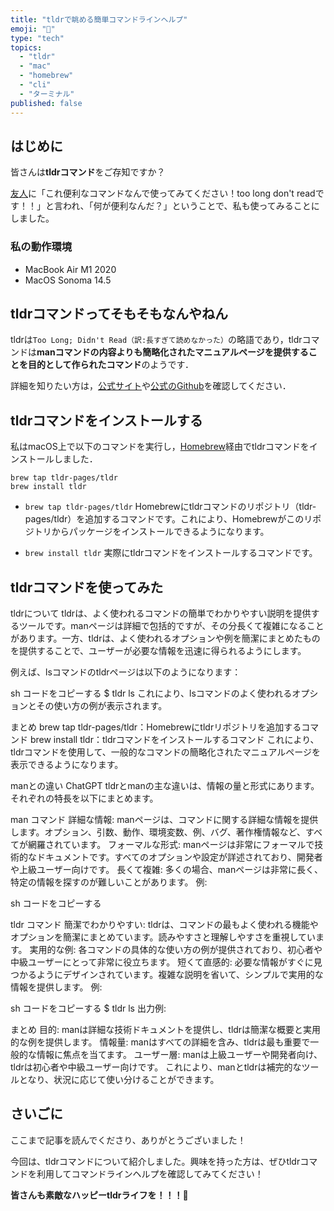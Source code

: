 ```yaml
---
title: "tldrで眺める簡単コマンドラインヘルプ"
emoji: "👀"
type: "tech"
topics:
  - "tldr"
  - "mac"
  - "homebrew"
  - "cli"
  - "ターミナル"
published: false
---
```


## はじめに

皆さんは**tldrコマンド**をご存知ですか？

[友人](https://zenn.dev/niyu)に「これ便利なコマンドなんで使ってみてください！too long don't readです！！」と言われ、「何が便利なんだ？」ということで、私も使ってみることにしました。

### 私の動作環境

- MacBook Air M1 2020
- MacOS Sonoma 14.5

## tldrコマンドってそもそもなんやねん

tldrは`Too Long; Didn't Read（訳:長すぎて読めなかった）`の略語であり，tldrコマンドは**manコマンドの内容よりも簡略化されたマニュアルページを提供することを目的として作られたコマンド**のようです．

詳細を知りたい方は，[公式サイト](https://tldr.sh/)や[公式のGithub](https://github.com/tldr-pages/tldr)を確認してください．

## tldrコマンドをインストールする

私はmacOS上で以下のコマンドを実行し，[Homebrew](https://formulae.brew.sh/formula/tldr)経由でtldrコマンドをインストールしました．

```
brew tap tldr-pages/tldr
brew install tldr
```

- `brew tap tldr-pages/tldr`
Homebrewにtldrコマンドのリポジトリ（tldr-pages/tldr）を追加するコマンドです。これにより、Homebrewがこのリポジトリからパッケージをインストールできるようになります。

- `brew install tldr`
実際にtldrコマンドをインストールするコマンドです。

## tldrコマンドを使ってみた

tldrについて
tldrは、よく使われるコマンドの簡単でわかりやすい説明を提供するツールです。manページは詳細で包括的ですが、その分長くて複雑になることがあります。一方、tldrは、よく使われるオプションや例を簡潔にまとめたものを提供することで、ユーザーが必要な情報を迅速に得られるようにします。

例えば、lsコマンドのtldrページは以下のようになります：

sh
コードをコピーする
$ tldr ls
これにより、lsコマンドのよく使われるオプションとその使い方の例が表示されます。

まとめ
brew tap tldr-pages/tldr：Homebrewにtldrリポジトリを追加するコマンド
brew install tldr：tldrコマンドをインストールするコマンド
これにより、tldrコマンドを使用して、一般的なコマンドの簡略化されたマニュアルページを表示できるようになります。

manとの違い
ChatGPT
tldrとmanの主な違いは、情報の量と形式にあります。それぞれの特長を以下にまとめます。

man コマンド
詳細な情報: manページは、コマンドに関する詳細な情報を提供します。オプション、引数、動作、環境変数、例、バグ、著作権情報など、すべてが網羅されています。
フォーマルな形式: manページは非常にフォーマルで技術的なドキュメントです。すべてのオプションや設定が詳述されており、開発者や上級ユーザー向けです。
長くて複雑: 多くの場合、manページは非常に長く、特定の情報を探すのが難しいことがあります。
例:

sh
コードをコピーする

tldr コマンド
簡潔でわかりやすい: tldrは、コマンドの最もよく使われる機能やオプションを簡潔にまとめています。読みやすさと理解しやすさを重視しています。
実用的な例: 各コマンドの具体的な使い方の例が提供されており、初心者や中級ユーザーにとって非常に役立ちます。
短くて直感的: 必要な情報がすぐに見つかるようにデザインされています。複雑な説明を省いて、シンプルで実用的な情報を提供します。
例:

sh
コードをコピーする
$ tldr ls
出力例:


まとめ
目的: manは詳細な技術ドキュメントを提供し、tldrは簡潔な概要と実用的な例を提供します。
情報量: manはすべての詳細を含み、tldrは最も重要で一般的な情報に焦点を当てます。
ユーザー層: manは上級ユーザーや開発者向け、tldrは初心者や中級ユーザー向けです。
これにより、manとtldrは補完的なツールとなり、状況に応じて使い分けることができます。



## さいごに

ここまで記事を読んでくださり、ありがとうございました！

今回は、tldrコマンドについて紹介しました。興味を持った方は、ぜひtldrコマンドを利用してコマンドラインヘルプを確認してみてください！

**皆さんも素敵なハッピーtldrライフを！！！🌸**

